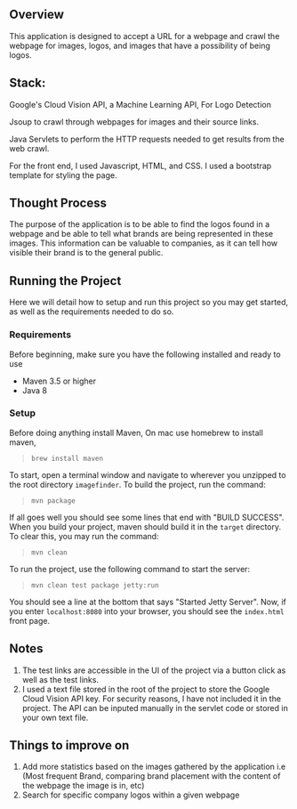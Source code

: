 ## Overview
 This application is designed to accept a URL for a webpage and 
 crawl the webpage for images, logos, and images that have a 
 possibility of being logos.

## Stack:

Google's Cloud Vision API, a Machine Learning API, For Logo Detection

Jsoup to crawl through webpages for images and their source links.

Java Servlets to perform the HTTP requests needed to get results from the 
web crawl.

For the front end, I used Javascript, HTML, and CSS. I used a bootstrap template for styling the page.


## Thought Process 
The purpose of the application is to be 
able to find the logos found in a webpage and be able to tell what brands are being represented in these images. 
This information can be valuable to companies, 
as it can tell how visible their brand is to the general public.



## Running the Project
Here we will detail how to setup and run this project so you may get started, as well as the requirements needed to do so.

### Requirements
Before beginning, make sure you have the following installed and ready to use
- Maven 3.5 or higher
- Java 8



### Setup

Before doing anything install Maven, On mac use homebrew to install maven,

>`brew install maven`

To start, open a terminal window and navigate to wherever you unzipped to the root directory `imagefinder`. To build the project, run the command:

>`mvn package`

If all goes well you should see some lines that end with "BUILD SUCCESS". 
When you build your project, maven should build it in the `target` directory. 
To clear this, you may run the command:

>`mvn clean`

To run the project, use the following command to start the server:

>`mvn clean test package jetty:run`

You should see a line at the bottom that says "Started Jetty Server". 
Now, if you enter `localhost:8080` into your browser, you should see the `index.html`
front page.



## Notes
1. The test links are accessible in the UI of the project via a button click
   as well as the test links.
2. I used a text file stored in the root of the project to store the Google Cloud Vision API key. For security reasons, I have not included it in the project.
The API can be inputed manually in the servlet code or stored in your own text file.
   
## Things to improve on
1. Add more statistics based on the images gathered by the application i.e (Most frequent Brand, comparing brand placement with the content of the webpage the image is in, etc)
2. Search for specific company logos within a given webpage

